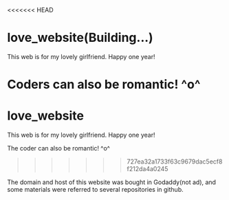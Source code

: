 <<<<<<< HEAD
# love_website(Building...)

This web is for my lovely girlfriend. Happy one year!

Coders can also be romantic! ^o^
=======
# love_website

This web is for my lovely girlfriend. Happy one year!

The coder can also be romantic! ^o^
>>>>>>> 727ea32a1733f63c9679dac5ecf8f212da4a0245

The domain and host of this website was bought in Godaddy(not ad), and some materials were referred to several repositories in github. 
